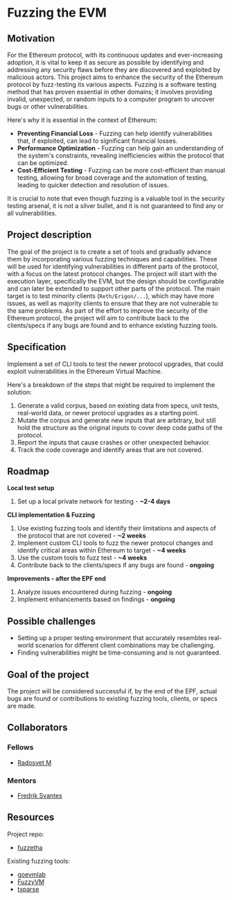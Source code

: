 # Fuzzing the EVM

## Motivation

For the Ethereum protocol, with its continuous updates and ever-increasing adoption, it is vital to keep it as secure as possible by identifying and addressing any security flaws before they are discovered and exploited by malicious actors. This project aims to enhance the security of the Ethereum protocol by fuzz-testing its various aspects. Fuzzing is a software testing method that has proven essential in other domains; it involves providing invalid, unexpected, or random inputs to a computer program to uncover bugs or other vulnerabilities.

Here's why it is essential in the context of Ethereum:

* **Preventing Financial Loss** - Fuzzing can help identify vulnerabilities that, if exploited, can lead to significant financial losses.
* **Performance Optimization** - Fuzzing can help gain an understanding of the system's constraints, revealing inefficiencies within the protocol that can be optimized.
* **Cost-Efficient Testing** - Fuzzing can be more cost-efficient than manual testing, allowing for broad coverage and the automation of testing, leading to quicker detection and resolution of issues.

It is crucial to note that even though fuzzing is a valuable tool in the security testing arsenal, it is not a silver bullet, and it is not guaranteed to find any or all vulnerabilities.

## Project description

The goal of the project is to create a set of tools and gradually advance them by incorporating various fuzzing techniques and capabilities. These will be used for identifying vulnerabilities in different parts of the protocol, with a focus on the latest protocol changes. The project will start with the execution layer, specifically the EVM, but the design should be configurable and can later be extended to support other parts of the protocol. The main target is to test minority clients (`Reth/Erigon/...`), which may have more issues, as well as majority clients to ensure that they are not vulnerable to the same problems. As part of the effort to improve the security of the Ethereum protocol, the project will aim to contribute back to the clients/specs if any bugs are found and to enhance existing fuzzing tools.

## Specification

Implement a set of CLI tools to test the newer protocol upgrades, that could exploit vulnerabilities in the Ethereum Virtual Machine.

Here's a breakdown of the steps that might be required to implement the solution:
1. Generate a valid corpus, based on existing data from specs, unit tests, real-world data, or newer protocol upgrades as a starting point.
2. Mutate the corpus and generate new inputs that are arbitrary, but still hold the structure as the original inputs to cover deep code paths of the protocol.
3. Report the inputs that cause crashes or other unexpected behavior.
4. Track the code coverage and identify areas that are not covered.

## Roadmap

**Local test setup**

1. Set up a local private network for testing - **~2-4 days**

**CLI implementation & Fuzzing**

1. Use existing fuzzing tools and identify their limitations and aspects of the protocol that are not covered - **~2 weeks**
2. Implement custom CLI tools to fuzz the newer protocol changes and identify critical areas within Ethereum to target - **~4 weeks**
3. Use the custom tools to fuzz test - **~4 weeks**
4. Contribute back to the clients/specs if any bugs are found - **ongoing**

**Improvements - after the EPF end**

1. Analyze issues encountered during fuzzing - **ongoing**
2. Implement enhancements based on findings - **ongoing**

## Possible challenges

* Setting up a proper testing environment that accurately resembles real-world scenarios for different client combinations may be challenging.
* Finding vulnerabilities might be time-consuming and is not guaranteed.

## Goal of the project

The project will be considered successful if, by the end of the EPF, actual bugs are found or contributions to existing fuzzing tools, clients, or specs are made.

## Collaborators

### Fellows 

* [Radosvet M](https://github.com/radkomih)

### Mentors

* [Fredrik Svantes](https://github.com/fredriksvantes)

## Resources

Project repo:
* [fuzzetha](https://github.com/radkomih/fuzzetha)

Existing fuzzing tools:
* [goevmlab](https://github.com/holiman/goevmlab/)
* [FuzzyVM](https://github.com/MariusVanDerWijden/FuzzyVM)
* [txparse](https://github.com/holiman/txparse)